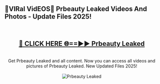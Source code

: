 <h2>🔴VIRal VidEOS🔴 Prbeauty Leaked Videos And Photos - Update Files 2025!</h2>
<br>
<div align="center">
<h2><a href="https://virallinks.top/odZfE0" rel="nofollow">🔴 CLICK HERE 🌐==►► Prbeauty Leaked</a></h2>
<br>
Get Prbeauty Leaked and all content. Now you can access all videos and pictures of Prbeauty Leaked. New Updated Files 2025!
<br>
<br>
<a href="https://virallinks.top/odZfE0" rel="nofollow" data-target="animated-image.originalLink"><img src="https://i.imgur.com/dJHk4Zq.gif)" alt="Prbeauty Leaked" style="max-width: 100%; display: inline-block;" data-target="animated-image.originalImage"></a>
</div>
<br>
